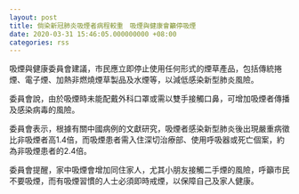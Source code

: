 ```yaml
---
layout: post
title: 倘染新冠肺炎吸煙者病程較重　吸煙與健康會籲停吸煙
date: 2020-03-31 15:46:05.000000000 +08:00
categories: rss
---
```


吸煙與健康委員會建議，市民應立即停止使用任何形式的煙草產品，包括傳統捲煙、電子煙、加熱非燃燒煙草製品及水煙等，以減低感染新型肺炎風險。

委員會說，由於吸煙時未能配戴外科口罩或需以雙手接觸口鼻，可增加吸煙者傳播及感染病毒的風險。

委員會表示，根據有關中國病例的文獻研究，吸煙者感染新型肺炎後出現嚴重病徵比非吸煙者高1.4倍，而吸煙患者需入住深切治療部、使用呼吸器或死亡個案，約為非吸煙患者的2.4倍。

委員會提醒，家中吸煙會增加同住家人，尤其小朋友接觸二手煙的風險，呼籲市民不要吸煙，而有吸煙習慣的人士必須即時戒煙，以保障自己及家人健康。
